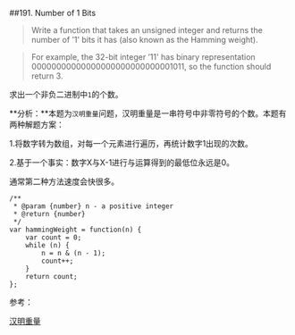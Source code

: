 ##191. Number of 1 Bits
>Write a function that takes an unsigned integer and returns the number of ’1' bits it has (also known as the Hamming weight).

>For example, the 32-bit integer ’11' has binary representation 00000000000000000000000000001011, so the function should return 3.

求出一个非负二进制中`1`的个数。

**分析：**本题为`汉明重量`问题，汉明重量是一串符号中非零符号的个数。本题有两种解题方案：

1.将数字转为数组，对每一个元素进行遍历，再统计数字1出现的次数。

2.基于一个事实：数字X与X-1进行与运算得到的最低位永远是0。

通常第二种方法速度会快很多。

	/**
	 * @param {number} n - a positive integer
	 * @return {number}
	 */
	var hammingWeight = function(n) {
	    var count = 0;
	    while (n) {
	        n = n & (n - 1);
	        count++;
	    }
	    return count;
	};

参考：

[汉明重量](https://zh.wikipedia.org/wiki/%E6%B1%89%E6%98%8E%E9%87%8D%E9%87%8F)